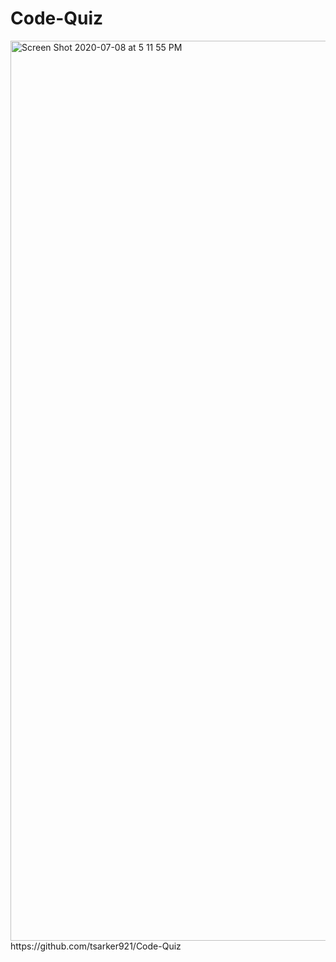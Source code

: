 # Code-Quiz
<img width="1440" alt="Screen Shot 2020-07-08 at 5 11 55 PM" src="https://user-images.githubusercontent.com/67039558/86970905-39330700-c13e-11ea-9621-8cbc275205d6.png">
 https://github.com/tsarker921/Code-Quiz
